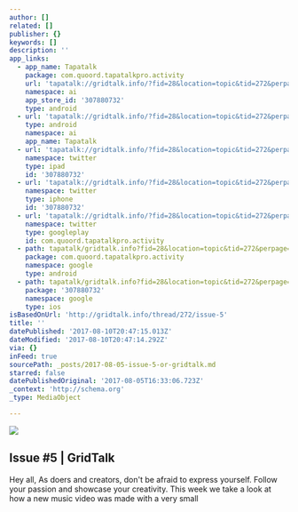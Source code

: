 ```yaml
---
author: []
related: []
publisher: {}
keywords: []
description: ''
app_links:
  - app_name: Tapatalk
    package: com.quoord.tapatalkpro.activity
    url: 'tapatalk://gridtalk.info/?fid=28&location=topic&tid=272&perpage=15&page=1'
    namespace: ai
    app_store_id: '307880732'
    type: android
  - url: 'tapatalk://gridtalk.info/?fid=28&location=topic&tid=272&perpage=15&page=1'
    type: android
    namespace: ai
    app_name: Tapatalk
  - url: 'tapatalk://gridtalk.info/?fid=28&location=topic&tid=272&perpage=15&page=1'
    namespace: twitter
    type: ipad
    id: '307880732'
  - url: 'tapatalk://gridtalk.info/?fid=28&location=topic&tid=272&perpage=15&page=1'
    namespace: twitter
    type: iphone
    id: '307880732'
  - url: 'tapatalk://gridtalk.info/?fid=28&location=topic&tid=272&perpage=15&page=1'
    namespace: twitter
    type: googleplay
    id: com.quoord.tapatalkpro.activity
  - path: tapatalk/gridtalk.info?fid=28&location=topic&tid=272&perpage=15&page=1
    package: com.quoord.tapatalkpro.activity
    namespace: google
    type: android
  - path: tapatalk/gridtalk.info?fid=28&location=topic&tid=272&perpage=15&page=1
    package: '307880732'
    namespace: google
    type: ios
isBasedOnUrl: 'http://gridtalk.info/thread/272/issue-5'
title: ''
datePublished: '2017-08-10T20:47:15.013Z'
dateModified: '2017-08-10T20:47:14.292Z'
via: {}
inFeed: true
sourcePath: _posts/2017-08-05-issue-5-or-gridtalk.md
starred: false
datePublishedOriginal: '2017-08-05T16:33:06.723Z'
_context: 'http://schema.org'
_type: MediaObject

---
```

![](https://the-grid-user-content.s3-us-west-2.amazonaws.com/5ff9db6d-232b-4078-ae9f-dc2beae032fa.jpg)

<article style=""><h1>Issue #5 | GridTalk</h1><p>Hey all, As doers and creators, don't be afraid to express yourself. Follow your passion and showcase your creativity. This week we take a look at how a new music video was made with a very small</p></article>